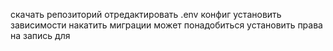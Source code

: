 скачать репозиторий
отредактировать .env конфиг
установить зависимости
накатить миграции
может понадобиться установить права на запись для
